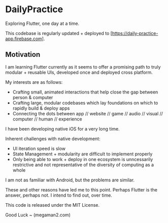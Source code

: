 # DailyPractice

Exploring Flutter, one day at a time.

This codebase is regularly updated + deployed to [https://daily-practice-app.firebase.com].

## Motivation

I am learning Flutter currently as it seems to offer a promising path to
truly modular + reusable UIs, developed once and deployed cross platform.

My interests are as follows:

- Crafting small, animated interactions that help close the gap between person & computer
- Crafting large, modular codebases which lay foundations on which to rapidly build & deploy apps
- Connecting the dots between app // website // game // audio // visual // computer // human // experience

I have been developing native iOS for a very long time.

Inherent challenges with native development:

- UI iteration speed is slow 
- State Management + modularity are difficult to implement properly
- Only being able to work + deploy in one ecosystem is unncessarily restrictive and not representative of the diversity of computing as a whole

I am not as familiar with Android, but the problems are similar.

These and other reasons have led me to this point. Perhaps Flutter is the answer, perhaps not. I intend to find out, over time.

This code is released under the MIT License.

Good Luck ~
(megaman2.com)
